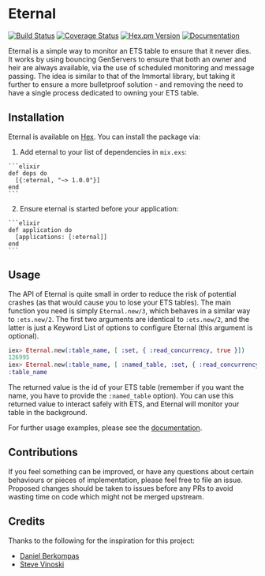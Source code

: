 # Eternal
[![Build Status](https://img.shields.io/travis/zackehh/eternal.svg)](https://travis-ci.org/zackehh/eternal) [![Coverage Status](https://img.shields.io/coveralls/zackehh/cachex.svg)](https://coveralls.io/github/zackehh/cachex) [![Hex.pm Version](https://img.shields.io/hexpm/v/eternal.svg)](https://hex.pm/packages/eternal) [![Documentation](https://img.shields.io/badge/docs-latest-yellowgreen.svg)](https://hexdocs.pm/eternal/)

Eternal is a simple way to monitor an ETS table to ensure that it never dies. It works by using bouncing GenServers to ensure that both an owner and heir are always available, via the use of scheduled monitoring and message passing. The idea is similar to that of the Immortal library, but taking it further to ensure a more bulletproof solution - and removing the need to have a single process dedicated to owning your ETS table.

## Installation

Eternal is available on [Hex](https://hex.pm/). You can install the package via:

  1. Add eternal to your list of dependencies in `mix.exs`:

    ```elixir
    def deps do
      [{:eternal, "~> 1.0.0"}]
    end
    ```

  2. Ensure eternal is started before your application:

    ```elixir
    def application do
      [applications: [:eternal]]
    end
    ```

## Usage

The API of Eternal is quite small in order to reduce the risk of potential crashes (as that would cause you to lose your ETS tables). The main function you need is simply `Eternal.new/3`, which behaves in a similar way to `:ets.new/2`. The first two arguments are identical to `:ets.new/2`, and the latter is just a Keyword List of options to configure Eternal (this argument is optional).

```elixir
iex> Eternal.new(:table_name, [ :set, { :read_concurrency, true }])
126995
iex> Eternal.new(:table_name, [ :named_table, :set, { :read_concurrency, true }])
:table_name
```

The returned value is the id of your ETS table (remember if you want the name, you have to provide the `:named_table` option). You can use this returned value to interact safely with ETS, and Eternal will monitor your table in the background.

For further usage examples, please see the [documentation](https://hexdocs.pm/eternal/).

## Contributions

If you feel something can be improved, or have any questions about certain behaviours or pieces of implementation, please feel free to file an issue. Proposed changes should be taken to issues before any PRs to avoid wasting time on code which might not be merged upstream.

## Credits

Thanks to the following for the inspiration for this project:

- [Daniel Berkompas](https://github.com/danielberkompas/immortal)
- [Steve Vinoski](http://steve.vinoski.net/blog/2011/03/23/dont-lose-your-ets-tables/)
